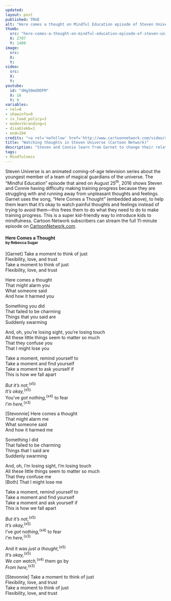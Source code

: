 ```yaml
---
updated:
layout: post
published: TRUE
alt: "Here comes a thought on Mindful Education episode of Steven Universe on Cartoon Network"
thumb:
  src: "here-comes-a-thought-on-mindful-education-episode-of-steven-universe-on-cartoon-network.jpg"
  X: 2707
  Y: 1409
image:
  src: 
  X: 
  Y: 
video:
  src:
  X: 
  Y: 
youtube:
  id: "dHg50mdODFM"
  X: 16
  Y: 9
variables: 
- rel=0
- showinfo=0
- iv_load_policy=3
- modestbranding=1
- disablekb=1
- end=194
credits: "<a rel='nofollow' href='http://www.cartoonnetwork.com/video/steven-universe/mindful-education-episode.html'>Steven Universe &copy;&nbsp;Cartoon&nbsp;Network</a>"
title: "Watching thoughts in Steven Universe (Cartoon Network)"
description: "Steven and Connie learn from Garnet to change their relationship with unpleasant thoughts and feelings, instead of trying to get rid of them."
tags:
- Mindfulness
---
```

Steven Universe is an animated coming-of-age television series about the youngest member of a team of magical guardians of the universe. The “Mindful Education” episode that aired on August 25<sup>th</sup>, 2016 shows Steven and Connie having difficulty making training progress because they are struggling with and running away from unpleasant thoughts and feelings. Garnet uses the song, “Here Comes a Thought” (embedded above), to help them learn that it’s okay to watch painful thoughts and feelings instead of trying to avoid them&mdash;this frees them to do what they need to do to make training progress. This is a super kid-friendly way to introduce kids to mindfulness. Cartoon Network subscribers can stream the full 11-minute episode on <a rel='nofollow' href='http://www.cartoonnetwork.com/video/steven-universe/mindful-education-episode.html'>CartoonNetwork.com</a>.
<div class="lyrics">
	<h4>Here Comes a Thought<br><small>by Rebecca Sugar</small></h4>
	<p>
		[Garnet] Take a moment to think of just<br>
		Flexibility, love, and trust<br>
		Take a moment to think of just<br>
		Flexibility, love, and trust
	</p>
	<p>
		Here comes a thought<br>
		That might alarm you<br>
		What someone said<br>
		And how it harmed you
	</p>
	<p>
		Something you did<br>
		That failed to be charming<br>
		Things that you said are<br>
		Suddenly swarming
	</p>
	<p>
		And, oh, you’re losing sight, you’re losing touch<br>
		All these little things seem to matter so much<br>
		That they confuse you<br>
		That I might lose you
	</p>
	<p>
		Take a moment, remind yourself to<br>
		Take a moment and find yourself<br>
		Take a moment to ask yourself if<br>
		This is how we fall apart
	</p>
	<p>
		<i>But it’s not,</i><sup>(x5)</sup><br>
		<i>It’s okay,</i><sup>(x5)</sup><br>
		You’ve <i>got nothing,</i><sup>(x4)</sup> to fear<br>
		<i>I’m here,</i><sup>(x3)</sup>
	</p>
	<p>
		[Stevonnie] Here comes a thought<br>
		That might alarm me<br>
		What someone said<br>
		And how it harmed me
	</p>
	<p>
		Something I did<br>
		That failed to be charming<br>
		Things that I said are<br>
		Suddenly swarming
	</p>
	<p>
		And, oh, I’m losing sight, I’m losing touch<br>
		All these little things seem to matter so much<br>
		That they confuse me<br>
		[Both] That I might lose me
	</p>
	<p>
		Take a moment, remind yourself to<br>
		Take a moment and find yourself<br>
		Take a moment and ask yourself if<br>
		This is how we fall apart
	</p>
	<p>
		<i>But it’s not,</i><sup>(x5)</sup><br>
		<i>It’s okay,</i><sup>(x5)</sup><br>
		I’ve <i>got nothing,</i><sup>(x4)</sup> to fear<br>
		<i>I’m here,</i><sup>(x3)</sup>
	</p>
	<p>
		And it was <i>just a thought,</i><sup>(x5)</sup><br>
		<i>It’s okay,</i><sup>(x5)</sup><br>
		<i>We can watch,</i><sup>(x4)</sup> them go by<br>
		<i>From here,</i><sup>(x3)</sup>
	</p>
	<p>
		[Stevonnie] Take a moment to think of just<br>
		Flexibility, love, and trust<br>
		Take a moment to think of just<br>
		Flexibility, love, and trust
	</p>
</div>
